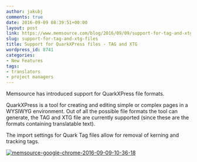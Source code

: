 ```yaml
---
author: jakubj
comments: true
date: 2016-09-09 08:39:51+00:00
layout: post
link: https://www.memsource.com/blog/2016/09/09/support-for-tag-and-xtg-files/
slug: support-for-tag-and-xtg-files
title: Support for QuarkXPress files - TAG and XTG
wordpress_id: 8741
categories:
- New Features
tags:
- translators
- project managers
---
```


Memsource has introduced support for QuarkXPress file formats.

QuarkXPress is a tool for creating and editing simple or complex pages in a WYSIWYG environment. Out of all the possible file formats the tool can generate, the TAG and XTG file are currently supported (since these are the formats containing translatable text).

The import settings for Quark Tag files allow for removal of kerning and tracking tags.

[![memsource-google-chrome-2016-09-09-10-36-18](/wp-content/uploads/2016/09/Memsource-Google-Chrome-2016-09-09-10.36.18-300x185.png)](/wp-content/uploads/2016/09/Memsource-Google-Chrome-2016-09-09-10.36.18.png)
